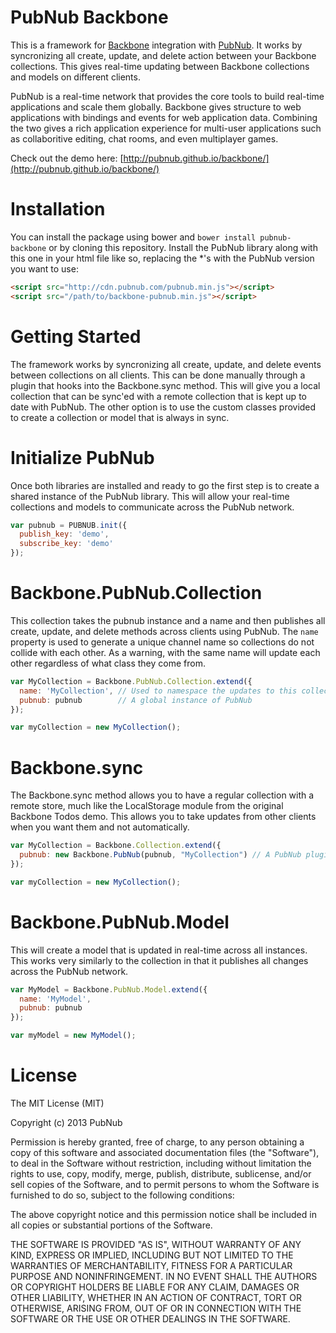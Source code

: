 PubNub Backbone
========

This is a framework for [Backbone](http://backbonejs.org) integration with [PubNub](http://pubnub.com). It works by syncronizing all create, update, and delete action between your Backbone collections. This gives real-time updating between Backbone collections and models on different clients.

PubNub is a real-time network that provides the core tools to build real-time applications and scale them globally. Backbone gives structure to web applications with bindings and events for web application data. Combining the two gives a rich application experience for multi-user applications such as collaboritive editing, chat rooms, and even multiplayer games.

Check out the demo here: [http://pubnub.github.io/backbone/](http://pubnub.github.io/backbone/)

# Installation

You can install the package using bower and `bower install pubnub-backbone` or by cloning this repository. Install the PubNub library along with this one in your html file like so, replacing the *'s with the PubNub version you want to use:

```html
<script src="http://cdn.pubnub.com/pubnub.min.js"></script>
<script src="/path/to/backbone-pubnub.min.js"></script>
```

# Getting Started

The framework works by syncronizing all create, update, and delete events between collections on all clients. This can be done manually through a plugin that hooks into the Backbone.sync method. This will give you a local collection that can be sync'ed with a remote collection that is kept up to date with PubNub. The other option is to use the custom classes provided to create a collection or model that is always in sync.

# Initialize PubNub

Once both libraries are installed and ready to go the first step is to create a shared instance of the PubNub library. This will allow your real-time collections and models to communicate across the PubNub network.

```javascript
var pubnub = PUBNUB.init({
  publish_key: 'demo',
  subscribe_key: 'demo'
});
```

# Backbone.PubNub.Collection

This collection takes the pubnub instance and a name and then publishes all create, update, and delete methods across clients using PubNub. The `name` property is used to generate a unique channel name so collections do not collide with each other. As a warning, with the same name will update each other regardless of what class they come from.

```javascript
var MyCollection = Backbone.PubNub.Collection.extend({
  name: 'MyCollection', // Used to namespace the updates to this collection
  pubnub: pubnub        // A global instance of PubNub
});

var myCollection = new MyCollection();
```

# Backbone.sync

The Backbone.sync method allows you to have a regular collection with a remote store, much like the LocalStorage module from the original Backbone Todos demo. This allows you to take updates from other clients when you want them and not automatically.

```javascript
var MyCollection = Backbone.Collection.extend({
  pubnub: new Backbone.PubNub(pubnub, "MyCollection") // A PubNub plugin to make the collection real-time
});

var myCollection = new MyCollection();
```

# Backbone.PubNub.Model

This will create a model that is updated in real-time across all instances. This works very similarly to the collection in that it publishes all changes across the PubNub network.

```javascript
var MyModel = Backbone.PubNub.Model.extend({
  name: 'MyModel',
  pubnub: pubnub
});

var myModel = new MyModel();
```

# License

The MIT License (MIT)

Copyright (c) 2013 PubNub

Permission is hereby granted, free of charge, to any person obtaining a copy of
this software and associated documentation files (the "Software"), to deal in
the Software without restriction, including without limitation the rights to
use, copy, modify, merge, publish, distribute, sublicense, and/or sell copies of
the Software, and to permit persons to whom the Software is furnished to do so,
subject to the following conditions:

The above copyright notice and this permission notice shall be included in all
copies or substantial portions of the Software.

THE SOFTWARE IS PROVIDED "AS IS", WITHOUT WARRANTY OF ANY KIND, EXPRESS OR
IMPLIED, INCLUDING BUT NOT LIMITED TO THE WARRANTIES OF MERCHANTABILITY, FITNESS
FOR A PARTICULAR PURPOSE AND NONINFRINGEMENT. IN NO EVENT SHALL THE AUTHORS OR
COPYRIGHT HOLDERS BE LIABLE FOR ANY CLAIM, DAMAGES OR OTHER LIABILITY, WHETHER
IN AN ACTION OF CONTRACT, TORT OR OTHERWISE, ARISING FROM, OUT OF OR IN
CONNECTION WITH THE SOFTWARE OR THE USE OR OTHER DEALINGS IN THE SOFTWARE.
